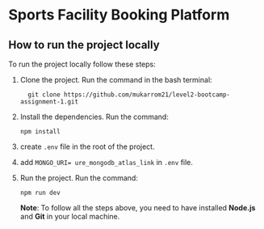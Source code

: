 # Sports Facility Booking Platform

## How to run the project locally

To run the project locally follow these steps:

1. Clone the project. Run the command in the bash terminal:

   ```
     git clone https://github.com/mukarrom21/level2-bootcamp-assignment-1.git
   ```

2. Install the dependencies. Run the command:

   ```
   npm install
   ```

3. create `.env` file in the root of the project.
4. add `MONGO_URI= ure_mongodb_atlas_link` in `.env` file.

5. Run the project. Run the command:

   ```
   npm run dev
   ```

   **Note**: To follow all the steps above, you need to have installed **Node.js** and **Git** in your local machine.

